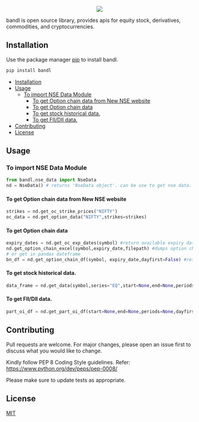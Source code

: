 <p align="center"><a href="http://bandl.io" target="_blank"><img src="https://raw.githubusercontent.com/stockalgo/bandl/master/logo.svg"></a> </p>

bandl is open source library, provides apis for equity stock, derivatives, commodities, and cryptocurrencies.

## Installation

Use the package manager [pip](https://pip.pypa.io/en/stable/) to install bandl.

```bash
pip install bandl
```

<!-- @import "[TOC]" {cmd="toc" depthFrom=1 depthTo=6 orderedList=false} -->

<!-- code_chunk_output -->

- [Installation](#installation)
- [Usage](#usage)
  - [To import NSE Data Module](#to-import-nse-data-module)
    - [To get Option chain data from New NSE website](#to-get-option-chain-data-from-new-nse-website)
    - [To get Option chain data](#to-get-option-chain-data)
    - [To get stock historical data.](#to-get-stock-historical-data)
    - [To get FII/DII data.](#to-get-fiidii-data)
- [Contributing](#contributing)
- [License](#license)

<!-- /code_chunk_output -->


## Usage

### To import NSE Data Module
```python
from bandl.nse_data import NseData
nd = NseData() # returns 'NseData object'. can be use to get nse data.
```
#### To get Option chain data from New NSE website
```python
strikes = nd.get_oc_strike_prices("NIFTY")
oc_data = nd.get_option_data("NIFTY",strikes=strikes)
```

#### To get Option chain data
```python
expiry_dates = nd.get_oc_exp_dates(symbol) #return available expiry dates
nd.get_option_chain_excel(symbol,expiry_date,filepath) #dumps option chain to file_path
# or get in pandas dateframe
bn_df = nd.get_option_chain_df(symbol, expiry_date,dayfirst=False) #returns option chain in pandas data frame.
```
#### To get stock historical data.
```python
data_frame = nd.get_data(symbol,series="EQ",start=None,end=None,periods=None,dayfirst=False) #returns historical data in pandas data frames
```

#### To get FII/DII data.
```python
part_oi_df = nd.get_part_oi_df(start=None,end=None,periods=None,dayfirst=False,workers=None)
```

## Contributing
Pull requests are welcome. For major changes, please open an issue first to discuss what you would like to change.

Kindly follow PEP 8 Coding Style guidelines. Refer: https://www.python.org/dev/peps/pep-0008/

Please make sure to update tests as appropriate.

## License
[MIT](https://choosealicense.com/licenses/mit/)
